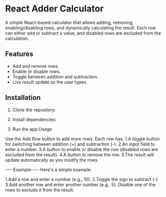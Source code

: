 # React Adder Calculator

A simple React-based calculator that allows adding, removing, enabling/disabling rows, and dynamically calculating the result. Each row can either add or subtract a value, and disabled rows are excluded from the calculation.

## Features

- Add and remove rows.
- Enable or disable rows.
- Toggle between addition and subtraction.
- Live result update as the user types.
  
## Installation

1. Clone the repository:


2. Install dependencies:


3. Run the app:Usage



Use the Add Row button to add more rows.
Each row has:
1.A toggle button for switching between addition (+) and subtraction (-).
2.An input field to enter a number.
3.A button to enable or disable the row (disabled rows are excluded from the result).
4.A button to remove the row.
5.The result will update automatically as you modify the rows.


----Example----
Here's a simple example:

1.Add a row and enter a number (e.g., 10).
2.Toggle the sign to subtract (-).
3.Add another row and enter another number (e.g., 5).
Disable one of the rows to exclude it from the result.
